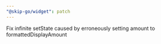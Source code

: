 ```yaml
---
"@skip-go/widget": patch
---
```


Fix infinite setState caused by erroneously setting amount to formattedDisplayAmount
